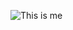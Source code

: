 ![This is me](https://encrypted-tbn0.gstatic.com/images?q=tbn:ANd9GcSv1XV9bzpqx155ZeWNsNCRKfz6ehNISWFfMFWLwKawZJWEdi2aCQ)
